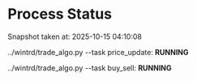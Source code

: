 # Process Status

Snapshot taken at: 2025-10-15 04:10:08

../wintrd/trade_algo.py --task price_update: **RUNNING**

../wintrd/trade_algo.py --task buy_sell: **RUNNING**

